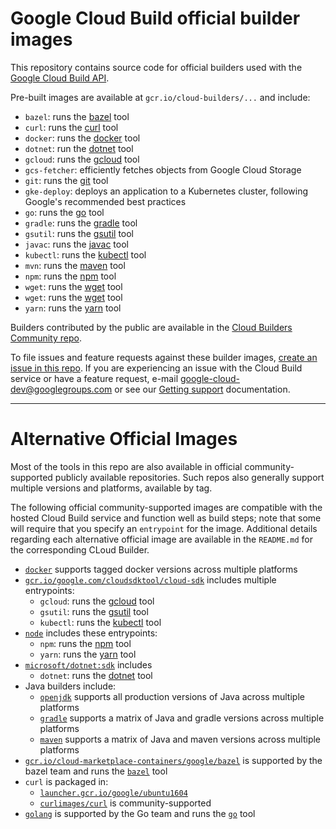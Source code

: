 # Google Cloud Build official builder images

This repository contains source code for official builders used with the [Google
Cloud Build API](https://cloud.google.com/cloud-build/docs/).

Pre-built images are available at `gcr.io/cloud-builders/...` and include:

*   `bazel`: runs the [bazel](https://bazel.io) tool
*   `curl`: runs the [curl](https://curl.haxx.se) tool
*   `docker`: runs the [docker](https://docker.com) tool
*   `dotnet`: run the [dotnet](https://docs.microsoft.com/dotnet/core/tools/) tool
*   `gcloud`: runs the [gcloud](https://cloud.google.com/sdk/gcloud/) tool
*   `gcs-fetcher`: efficiently fetches objects from Google Cloud Storage
*   `git`: runs the [git](https://git-scm.com/) tool
*   `gke-deploy`: deploys an application to a Kubernetes cluster, following Google's recommended best practices
*   `go`: runs the [go](https://golang.org/cmd/go) tool
*   `gradle`: runs the [gradle](https://gradle.org/) tool
*   `gsutil`: runs the [gsutil](https://cloud.google.com/storage/docs/gsutil) tool
*   `javac`: runs the [javac](https://docs.oracle.com/javase/7/docs/technotes/tools/windows/javac.html) tool
*   `kubectl`: runs the [kubectl](https://kubernetes.io/docs/user-guide/kubectl-overview/) tool
*   `mvn`: runs the [maven](https://maven.apache.org/) tool
*   `npm`: runs the [npm](https://docs.npmjs.com/) tool
*   `wget`: runs the [wget](https://www.gnu.org/software/wget/) tool
*   `wget`: runs the [wget](https://www.gnu.org/software/wget/) tool
*   `yarn`: runs the [yarn](https://yarnpkg.com/) tool

Builders contributed by the public are available in the [Cloud Builders
Community
repo](https://github.com/GoogleCloudPlatform/cloud-builders-community).

To file issues and feature requests against these builder images,
[create an issue in this repo](https://github.com/GoogleCloudPlatform/cloud-builders/issues/new).
If you are experiencing an issue with the Cloud Build service or
have a feature request, e-mail google-cloud-dev@googlegroups.com
or see our [Getting support](https://cloud.google.com/cloud-build/docs/getting-support)
documentation.

---

# Alternative Official Images

Most of the tools in this repo are also available in official
community-supported publicly available repositories. Such
repos also generally support multiple versions and platforms,
available by tag.

The following official community-supported images are compatible with the
hosted Cloud Build service and function well as build steps; note that
some will require that you specify an `entrypoint` for the image. Additional
details regarding each alternative official image are available in the `README.md`
for the corresponding CLoud Builder.

*   [`docker`](https://hub.docker.com/_/docker/) supports tagged docker versions across multiple platforms
*   [`gcr.io/google.com/cloudsdktool/cloud-sdk`](https://github.com/GoogleCloudPlatform/cloud-sdk-docker) includes multiple entrypoints:
    *   `gcloud`: runs the [gcloud](https://cloud.google.com/sdk/gcloud/) tool
    *   `gsutil`: runs the [gsutil](https://cloud.google.com/storage/docs/gsutil) tool
    *   `kubectl`: runs the [kubectl](https://kubernetes.io/docs/user-guide/kubectl-overview/) tool
*   [`node`](https://hub.docker.com/_/node) includes these entrypoints:
    *   `npm`: runs the [npm](https://docs.npmjs.com/) tool
    *   `yarn`: runs the [yarn](https://yarnpkg.com/) tool
*   [`microsoft/dotnet:sdk`](https://hub.docker.com/_/microsoft-dotnet-core) includes
    *   `dotnet`: runs the [dotnet](https://docs.microsoft.com/dotnet/core/tools/) tool
*   Java builders include:
    *   [`openjdk`](https://hub.docker.com/_/openjdk) supports all production versions of Java across multiple platforms
    *   [`gradle`](https://hub.docker.com/_/gradle/) supports a matrix of Java and gradle versions across multiple platforms
    *   [`maven`](https://hub.docker.com/_/maven/) supports a matrix of Java and maven versions across multiple platforms
*   [`gcr.io/cloud-marketplace-containers/google/bazel`](http://gcr.io/cloud-marketplace-containers/google/bazel) is supported by the bazel team and runs the [`bazel`](https://bazel.build/) tool
*   `curl` is packaged in:
    *   [`launcher.gcr.io/google/ubuntu1604`](https://console.cloud.google.com/launcher/details/google/ubuntu1604)
    *   [`curlimages/curl`](https://hub.docker.com/r/curlimages/curl) is community-supported
*   [`golang`](https://hub.docker.com/_/golang) is supported by the Go team and runs the [`go`](https://golang.org/cmd/go/) tool

